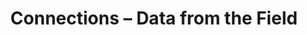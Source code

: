 ---
title: Connections – Data from the Field
builder: true
type: coming-soon

# Content section
sections:
  - headerSection
  - servicesSection
  - subscribeSection
  - contactSection
  - mapSection

# Background effect
connectionsEffect: 
  enable: true
  color: "#feea00"
  color2: "#a9df85"
  color3: "#5dc0ad"
  color4: "#ff9a00"
  color5: "#fa3f20"
  backgroundColor: "#111111"
  strokeStyle: "#3f47ff"
  lineWidth: 0.45

---